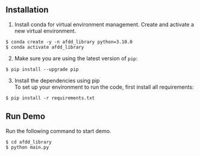 ## Installation

1. Install conda for virtual environment management. Create and activate a new virtual environment.
```
$ conda create -y -n afdd_library python=3.10.0
$ conda activate afdd_library
```

2. Make sure you are using the latest version of `pip`:
```
$ pip install --upgrade pip
```

3. Install the dependencies using pip\
To set up your environment to run the code, first install all requirements:
```
$ pip install -r requirements.txt
```

## Run Demo

Run the following command to start demo.
```
$ cd afdd_library
$ python main.py
```
